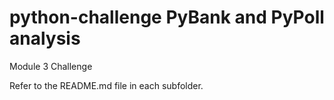 # python-challenge PyBank and PyPoll analysis
Module 3 Challenge

Refer to the README.md file in each subfolder.
